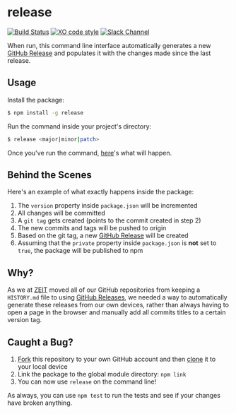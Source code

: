 # release

[![Build Status](https://travis-ci.com/zeit/release.svg?token=CPbpm6MRBVbWVmDFaLxs&branch=master)](https://travis-ci.com/zeit/release)
[![XO code style](https://img.shields.io/badge/code_style-XO-5ed9c7.svg)](https://github.com/sindresorhus/xo)
[![Slack Channel](https://zeit-slackin.now.sh/badge.svg)](https://zeit.chat)

When run, this command line interface automatically generates a new [GitHub Release](https://help.github.com/articles/creating-releases/) and populates it with the changes made since the last release.

## Usage

Install the package:

```bash
$ npm install -g release
```

Run the command inside your project's directory:

```bash
$ release <major|minor|patch>
```

Once you've run the command, [here](https://google.com)'s what will happen.

## Behind the Scenes

Here's an example of what exactly happens inside the package:

1. The `version` property inside `package.json` will be incremented
2. All changes will be committed
3. A `git tag` gets created (points to the commit created in step 2)
4. The new commits and tags will be pushed to origin
5. Based on the git tag, a new [GitHub Release](https://help.github.com/articles/creating-releases/) will be created
6. Assuming that the `private` property inside `package.json` is **not** set to `true`, the package will be published to npm

## Why?

As we at [ZEIT](https://github.com/zeit) moved all of our GitHub repositories from keeping a `HISTORY.md` file to using [GitHub Releases](https://help.github.com/articles/creating-releases/), we needed a way to automatically generate these releases from our own devices, rather than always having to open a page in the browser and manually add all commits titles to a certain version tag.

## Caught a Bug?

1. [Fork](https://help.github.com/articles/fork-a-repo/) this repository to your own GitHub account and then [clone](https://help.github.com/articles/cloning-a-repository/) it to your local device
2. Link the package to the global module directory: `npm link`
3. You can now use `release` on the command line!

As always, you can use `npm test` to run the tests and see if your changes have broken anything.
